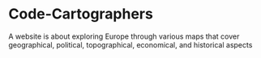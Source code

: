 # Code-Cartographers
A website is about exploring Europe through various maps that cover geographical, political, topographical, economical, and historical aspects
